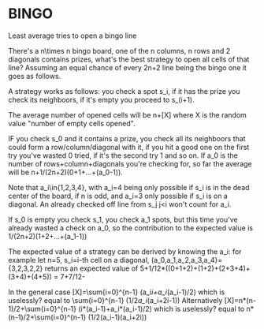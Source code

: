 # BINGO
Least average tries to open a bingo line

There's a n\times n bingo board, one of the n columns, n rows and 2 diagonals contains prizes, what's the best strategy to open all cells of that line? Assuming an equal chance of every 2n+2 line being the bingo one it goes as follows.

A strategy works as follows: you check a spot s_i, if it has the prize you check its neighboors, if it's empty you proceed to s_(i+1).

The average number of opened cells will be n+[X] where X is the random value "number of empty cells opened".

IF you check s_0 and it contains a prize, you check all its neighboors that could form a row/column/diagonal with it, if you hit a good one on the first try you've wasted 0 tried, if it's the second try 1 and so on. If a_0 is the number of rows+column+diagonals you're checking for, so far the average will be n+1/(2n+2)(0+1+...+(a_0-1)).

Note that a_i\in{1,2,3,4}, with a_i=4 being only possible if s_i is in the dead center of the board, if n is odd, and a_i=3 only possible if s_i is on a diagonal. An already checked off line from s_j j<i won't count for a_i.

If s_0 is empty you check s_1, you check a_1 spots, but this time you've already wasted a check on a_0, so the contribution to the expected value is 1/(2n+2)(1+2+...+(a_1-1))

The expected value of a strategy can be derived by knowing the a_i: for example let n=5, s_i=i-th cell on a diagonal, (a_0,a_1,a_2,a_3,a_4}={3,2,3,2,2} returns an expected value of 5+1/12*((0+1+2)+(1+2)+(2+3+4)+(3+4)+(4+5)) = 7+7/12-

In the general case [X]=\sum{i=0}^{n-1} (a_i*i+a_i*(a_i-1)/2) which is uselessly? equal to \sum{i=0}^{n-1} (1/2*a_i*(a_i+2i-1))
Alternatively [X]=n*(n-1)/2+\sum{i=0}^{n-1} (i*(a_i-1)+a_i*(a_i-1)/2) which is uselessly? equal to n*(n-1)/2+\sum{i=0}^{n-1} (1/2(a_i-1)(a_i+2i)) 
